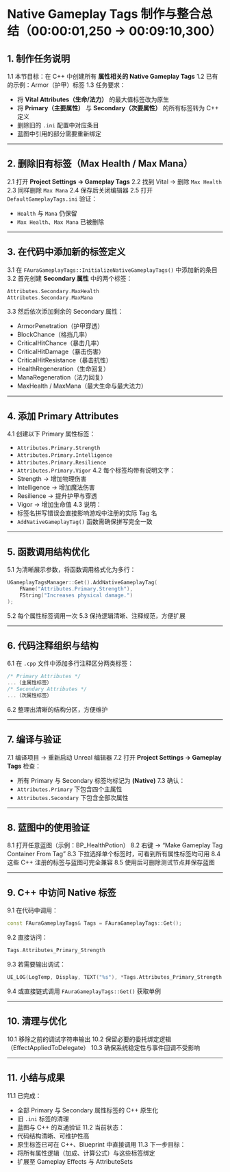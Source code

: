 # Native Gameplay Tags 制作与整合总结（00:00:01,250 → 00:09:10,300）

## 1. 制作任务说明

1.1 本节目标：在 C++ 中创建所有 **属性相关的 Native Gameplay Tags**
 1.2 已有的示例：Armor（护甲）标签
 1.3 任务要求：

- 将 **Vital Attributes（生命/法力）** 的最大值标签改为原生
- 将 **Primary（主要属性）** 与 **Secondary（次要属性）** 的所有标签转为 C++ 定义
- 删除旧的 `.ini` 配置中对应条目
- 蓝图中引用的部分需要重新绑定

------

## 2. 删除旧有标签（Max Health / Max Mana）

2.1 打开 **Project Settings → Gameplay Tags**
 2.2 找到 Vital → 删除 `Max Health`
 2.3 同样删除 `Max Mana`
 2.4 保存后关闭编辑器
 2.5 打开 `DefaultGameplayTags.ini` 验证：

- `Health` 与 `Mana` 仍保留
- `Max Health`、`Max Mana` 已被删除

------

## 3. 在代码中添加新的标签定义

3.1 在 `FAuraGameplayTags::InitializeNativeGameplayTags()` 中添加新的条目
 3.2 首先创建 **Secondary 属性** 中的两个标签：

```cpp
Attributes.Secondary.MaxHealth
Attributes.Secondary.MaxMana
```

3.3 然后依次添加剩余的 Secondary 属性：

- ArmorPenetration（护甲穿透）
- BlockChance（格挡几率）
- CriticalHitChance（暴击几率）
- CriticalHitDamage（暴击伤害）
- CriticalHitResistance（暴击抗性）
- HealthRegeneration（生命回复）
- ManaRegeneration（法力回复）
- MaxHealth / MaxMana（最大生命与最大法力）

------

## 4. 添加 Primary Attributes

4.1 创建以下 Primary 属性标签：

- `Attributes.Primary.Strength`
- `Attributes.Primary.Intelligence`
- `Attributes.Primary.Resilience`
- `Attributes.Primary.Vigor`
   4.2 每个标签均带有说明文字：
- Strength → 增加物理伤害
- Intelligence → 增加魔法伤害
- Resilience → 提升护甲与穿透
- Vigor → 增加生命值
   4.3 说明：
- 标签名拼写错误会直接影响游戏中注册的实际 Tag 名
- `AddNativeGameplayTag()` 函数需确保拼写完全一致

------

## 5. 函数调用结构优化

5.1 为清晰展示参数，将函数调用格式化为多行：

```cpp
UGameplayTagsManager::Get().AddNativeGameplayTag(
    FName("Attributes.Primary.Strength"),
    FString("Increases physical damage.")
);
```

5.2 每个属性标签调用一次
 5.3 保持逻辑清晰、注释规范，方便扩展

------

## 6. 代码注释组织与结构

6.1 在 `.cpp` 文件中添加多行注释区分两类标签：

```cpp
/* Primary Attributes */
...（主属性标签）
/* Secondary Attributes */
...（次属性标签）
```

6.2 整理出清晰的结构分区，方便维护

------

## 7. 编译与验证

7.1 编译项目 → 重新启动 Unreal 编辑器
 7.2 打开 **Project Settings → Gameplay Tags** 检查：

- 所有 Primary 与 Secondary 标签均标记为 **(Native)**
   7.3 确认：
- `Attributes.Primary` 下包含四个主属性
- `Attributes.Secondary` 下包含全部次属性

------

## 8. 蓝图中的使用验证

8.1 打开任意蓝图（示例：BP_HealthPotion）
 8.2 右键 → “Make Gameplay Tag Container From Tag”
 8.3 下拉选择单个标签时，可看到所有属性标签均可用
 8.4 这些 C++ 注册的标签与蓝图可完全兼容
 8.5 使用后可删除测试节点并保存蓝图

------

## 9. C++ 中访问 Native 标签

9.1 在代码中调用：

```cpp
const FAuraGameplayTags& Tags = FAuraGameplayTags::Get();
```

9.2 直接访问：

```cpp
Tags.Attributes_Primary_Strength
```

9.3 若需要输出调试：

```cpp
UE_LOG(LogTemp, Display, TEXT("%s"), *Tags.Attributes_Primary_Strength.ToString());
```

9.4 或直接链式调用 `FAuraGameplayTags::Get()` 获取单例

------

## 10. 清理与优化

10.1 移除之前的调试字符串输出
 10.2 保留必要的委托绑定逻辑（EffectAppliedToDelegate）
 10.3 确保系统稳定性与事件回调不受影响

------

## 11. 小结与成果

11.1 已完成：

- 全部 Primary 与 Secondary 属性标签的 C++ 原生化
- 旧 `.ini` 标签的清理
- 蓝图与 C++ 的互通验证
   11.2 当前状态：
- 代码结构清晰、可维护性高
- 原生标签已可在 C++、Blueprint 中直接调用
   11.3 下一步目标：
- 将所有属性逻辑（加成、计算公式）与这些标签绑定
- 扩展至 Gameplay Effects 与 AttributeSets

